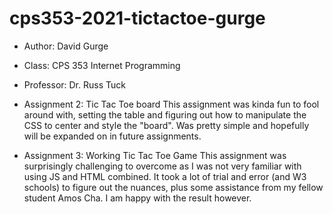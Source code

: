 # cps353-2021-tictactoe-gurge

* Author: David Gurge
* Class: CPS 353 Internet Programming
* Professor: Dr. Russ Tuck

* Assignment 2: Tic Tac Toe board 
This assignment was kinda fun to fool around with, setting the table and figuring out how to manipulate the CSS to center and style the "board". Was pretty simple
and hopefully will be expanded on in future assignments.

* Assignment 3: Working Tic Tac Toe Game
This assignment was surprisingly challenging to overcome as I was not very familiar with using JS and HTML combined. It took a lot of trial and error (and W3 schools) to figure out the nuances, plus some assistance from my fellow student Amos Cha. I am happy with the result however.
